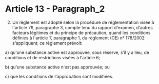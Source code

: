 # Article 13 - Paragraph_2

2. Un règlement est adopté selon la procédure de réglementation visée à l'article 79, paragraphe 3, compte tenu du rapport d'examen, d'autres facteurs légitimes et du principe de précaution, quand les conditions définies à l'article 7, paragraphe 1, du règlement (CE) n° 178/2002 s'appliquent; ce règlement prévoit:

a) qu'une substance active est approuvée, sous réserve, s'il y a lieu, de conditions et de restrictions visées à l'article 6;

b) qu'une substance active n'est pas approuvée; ou

c) que les conditions de l'approbation sont modifiées.